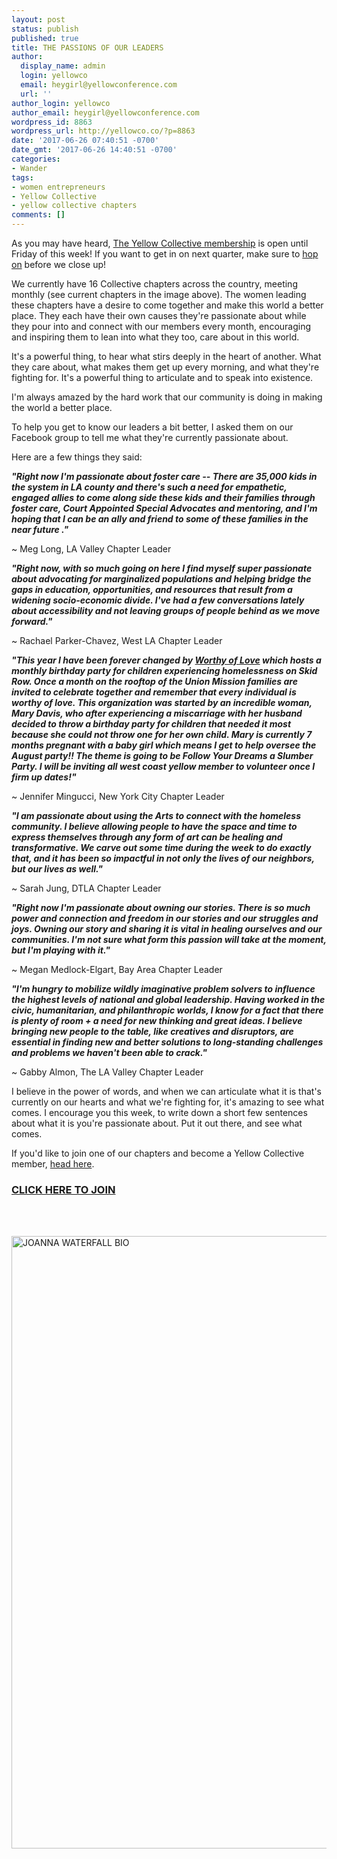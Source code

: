 ```yaml
---
layout: post
status: publish
published: true
title: THE PASSIONS OF OUR LEADERS
author:
  display_name: admin
  login: yellowco
  email: heygirl@yellowconference.com
  url: ''
author_login: yellowco
author_email: heygirl@yellowconference.com
wordpress_id: 8863
wordpress_url: http://yellowco.co/?p=8863
date: '2017-06-26 07:40:51 -0700'
date_gmt: '2017-06-26 14:40:51 -0700'
categories:
- Wander
tags:
- women entrepreneurs
- Yellow Collective
- yellow collective chapters
comments: []
---
```

<p>As you may have heard, <a href="http://yellowcollective.com/" target="_blank" rel="noopener noreferrer">The Yellow Collective membership</a> is open until Friday of this week! If you want to get in on next quarter, make sure to <a href="http://yellowcollective.co/" target="_blank" rel="noopener noreferrer">hop on</a> before we close up!</p>
<p>We currently have 16 Collective chapters across the country, meeting monthly (see current chapters in the image above). The women leading these chapters have a desire to come together and make this world a better place. They each have their own causes they're passionate about while they pour into and connect with our members every month, encouraging and inspiring them to lean into what they too, care about in this world.</p>
<p>It's a powerful thing, to hear what stirs deeply in the heart of another. What they care about, what makes them get up every morning, and what they're fighting for. It's a powerful thing to articulate and to speak into existence.</p>
<p>I'm always amazed by the hard work that our community is doing in making the world a better place.</p>
<p>To help you get to know our leaders a bit better, I asked them on our Facebook group to tell me what they're currently passionate about.</p>
<p>Here are a few things they said:</p>
<p><em><strong>"Right now I'm passionate about foster care -- There are 35,000 kids in the system in LA county and there's such a need for empathetic, engaged allies to come along side these kids and their families through foster care, Court Appointed Special Advocates and mentoring, and I'm hoping that I can be an ally and friend to some of these families in the near future ."&nbsp;</strong></em></p>
<p>~&nbsp;Meg Long, LA Valley Chapter Leader</p>
<p><em><strong>"Right now, with so much going on here I find myself super passionate about advocating for marginalized populations and helping bridge the gaps in education, opportunities, and resources that result from a widening socio-economic divide. I've had a few conversations lately about accessibility and not leaving groups of people behind as we move forward."</strong></em></p>
<p>~ Rachael Parker-Chavez, West LA Chapter Leader</p>
<p><em><strong>"This year I have been forever changed by <a class="profileLink" dir="ltr" href="https://www.facebook.com/worthyoflovela/?hc_location=ufi" target="_blank" rel="noopener noreferrer" data-hovercard="/ajax/hovercard/hovercard.php?id=1397917967113304&amp;extragetparams=%7B%22hc_location%22%3A%22ufi%22%2C%22directed_target_id%22%3A%221621384624836948%22%7D">Worthy of Love</a> which hosts a monthly birthday party for children experiencing homelessness on Skid Row. Once a month on the rooftop of the Union Mission families are invited to celebrate together and remember that every individual is worthy of love. This organization was started by an incredible woman, Mary Davis, who after experiencing a miscarriage with her husband decided to throw a birthday party for children that needed it most because she could not throw one for her own child. Mary is currently 7 months pregnant with a baby girl which means I get to help oversee the August party!! The theme is going to be Follow Your Dreams a Slumber Party. I will be inviting all west coast yellow member to volunteer once I firm up dates!"</strong></em></p>
<p>~&nbsp;<span class="">Jennifer Mingucci, New York City Chapter Leader</span></p>
<p><em><strong>"I am passionate about using the Arts to connect with the homeless community. I believe allowing people to have the space and time to express themselves through any form of art can be healing and transformative. We carve out some time during the week to do exactly that, and it has been so impactful in not only the lives of our neighbors, but our lives as well."</strong></em></p>
<p>~ Sarah Jung, DTLA Chapter Leader</p>
<p><em><strong>"Right now I'm passionate about owning our stories. There is so much power and connection and freedom in our stories and our struggles and joys. Owning our story and sharing it is vital in healing ourselves and our communities. I'm not sure what form this passion will take at the moment, but I'm playing with it."</strong></em></p>
<p>~ Megan&nbsp;Medlock-Elgart, Bay Area Chapter Leader</p>
<p><em><strong>"I'm hungry to mobilize wildly imaginative problem solvers to influence the highest levels of national and global leadership. Having worked in the civic, humanitarian, and philanthropic worlds, I know for a fact that there is plenty of room + a need for new thinking and great ideas. I believe bringing new people to the table, like creatives and disruptors, are essential in finding new and better solutions to long-standing challenges and problems we haven't been able to crack."</strong></em></p>
<p>~&nbsp;Gabby Almon, The LA Valley Chapter Leader</p>
<p>I believe in the power of words, and when we can articulate what it is that's currently on our hearts and what we're fighting for, it's amazing to see what comes. I encourage you this week, to write down a short few sentences about what it is you're passionate about. Put it out there, and see what comes.</p>
<p>If you'd like to join one of our chapters and become a Yellow Collective member, <a href="http://yellowcollective.co/" target="_blank" rel="noopener noreferrer">head here</a>.</p>
<h3><a href="http://yellowcollective.co/" target="_blank" rel="noopener noreferrer">CLICK HERE TO JOIN</a></h3><br />
&nbsp;</p>
<p><a href="https://www.instagram.com/joannawaterfall/" target="_blank" rel="noopener noreferrer"><img class="aligncenter wp-image-8670 size-full" src="http://yellowco.co/wp-content/uploads/2017/05/JOANNA-WATERFALL-BIO.jpg" alt="JOANNA WATERFALL BIO" width="2699" height="980" /></a></p>
